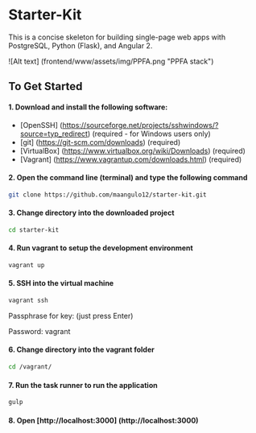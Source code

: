 # Starter-Kit

This is a concise skeleton for building single-page web apps with PostgreSQL, Python (Flask), and Angular 2.

![Alt text] (frontend/www/assets/img/PPFA.png "PPFA stack")

## To Get Started

#### 1. Download and install the following software:

+ [OpenSSH] (https://sourceforge.net/projects/sshwindows/?source=typ_redirect) (required - for Windows users only)
+ [git] (https://git-scm.com/downloads) (required)
+ [VirtualBox] (https://www.virtualbox.org/wiki/Downloads) (required)
+ [Vagrant] (https://www.vagrantup.com/downloads.html) (required)

#### 2. Open the command line (terminal) and type the following command
>
```bash
git clone https://github.com/maangulo12/starter-kit.git
```

#### 3. Change directory into the downloaded project
>
```bash
cd starter-kit
```

#### 4. Run vagrant to setup the development environment
>
```bash
vagrant up
```

#### 5. SSH into the virtual machine
>
```bash
vagrant ssh
```

Passphrase for key: (just press Enter)

Password: vagrant

#### 6. Change directory into the vagrant folder
>
```bash
cd /vagrant/
```

#### 7. Run the task runner to run the application
>
```bash
gulp
```

#### 8. Open [http://localhost:3000] (http://localhost:3000)